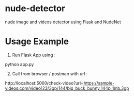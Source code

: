 # nude-detector

nude image and videos detector using Flask and NudeNet

# Usage Example

1. Run Flask App using :

python app.py

2. Call from browser / postman with url :

http://localhost:5000/check-video?url=https://sample-videos.com/video123/3gp/144/big_buck_bunny_144p_1mb.3gp
